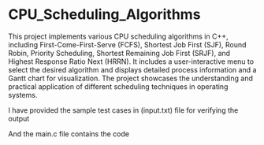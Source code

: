 # CPU_Scheduling_Algorithms
This project implements various CPU scheduling algorithms in C++, including First-Come-First-Serve (FCFS), Shortest Job First (SJF), Round Robin, Priority Scheduling, Shortest Remaining Job First (SRJF), and Highest Response Ratio Next (HRRN). It includes a user-interactive menu to select the desired algorithm and displays detailed process information and a Gantt chart for visualization. The project showcases the understanding and practical application of different scheduling techniques in operating systems.

I have provided the sample test cases in (input.txt) file for verifying the output

And the main.c file contains the code
